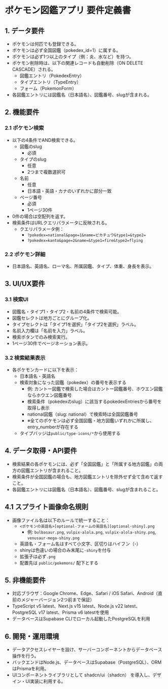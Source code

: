 # ポケモン図鑑アプリ 要件定義書

## 1. データ要件

- ポケモンは何匹でも登録できる。
- ポケモンは必ず全国図鑑（pokedex_id=1）に属する。
- ポケモンは必ず1つ以上のタイプ（例：炎、水など）を持つ。
- ポケモン削除時は、以下の関連レコードも自動削除（ON DELETE CASCADE）される。
  - 図鑑エントリ（PokedexEntry）
  - タイプエントリ（TypeEntry）
  - フォーム（PokemonForm）
- 各図鑑エントリには図鑑名（日本語名）、図鑑番号、slugが含まれる。

## 2. 機能要件

### 2.1 ポケモン検索

- 以下の4条件でAND検索できる。
  - 図鑑のslug
    - 必須
  - タイプのslug
    - 任意
    - 2つまで複数選択可
  - 名前
    - 任意
    - 日本語・英語・カナのいずれかに部分一致
  - ページ番号
    - 必須
    - 1ページ30件
- 0件の場合は空配列を返す。
- 検索条件はURLクエリパラメータに反映される。
  - クエリパラメータ例：
    - `?pokedex=national&page=1&name=ピカチュウ&type1=&type2=`
    - `?pokedex=kanto&page=2&name=&type1=fire&type2=flying`

### 2.2 ポケモン詳細

- 日本語名、英語名、ローマ名、所属図鑑、タイプ、体重、身長を表示。

## 3. UI/UX要件

### 3.1 検索UI

- 図鑑名・タイプ1・タイプ2・名前の4条件で検索可能。
- 図鑑セレクトは地方ごとにグループ化。
- タイプセレクトは「タイプ1を選択」「タイプ2を選択」ラベル。
- 名前入力欄は「名前を入力」ラベル。
- 検索ボタンでのみ検索実行。
- 1ページ30件でページネーション表示。

### 3.2 検索結果表示

- 各ポケモンカードに以下を表示：
  - 日本語名・英語名
  - 検索対象になった図鑑（pokedex）の番号を表示する
    - 例: カントー図鑑で検索した場合はカントー図鑑番号、ホウエン図鑑ならホウエン図鑑番号
    - 検索条件（pokedexのslug）に該当するpokedexEntriesから番号を取得し表示
    - national図鑑（slug: national）で検索時は全国図鑑番号
    - ※全てのポケモンは必ず全国図鑑・地方図鑑いずれかに所属し、entry_numberが存在する
  - タイプバッジは`public/type-icons/*`から使用する

## 4. データ取得・API要件

- 検索結果の各ポケモンには、必ず「全国図鑑」と「所属する地方図鑑」の両方の図鑑エントリが含まれること。
- 検索条件が全国図鑑の場合も、地方図鑑エントリを除外せず全て含めて返すこと。
- 各図鑑エントリには図鑑名（日本語名）、図鑑番号、slugが含まれること。


## 4.1 スプライト画像命名規則

- 画像ファイル名は以下のルールで統一すること：
  - `<ポケモンの英語名>[optional-フォームの英語名][optional-shiny].png`
    - 例: `bulbasaur.png`, `vulpix-alola.png`, `vulpix-alola-shiny.png`, `venusaur-mega-shiny.png`
  - 英語名・フォーム名はすべて小文字、区切りはハイフン（-）
  - shinyは色違いの場合のみ末尾に`-shiny`を付与
  - 拡張子は必ず`.png`
  - 配置先は `public/pokemons/` 配下とする

## 5. 非機能要件

- 対応ブラウザ：Google Chrome、Edge、Safari / iOS Safari、Android（直前のメジャーバージョン2つ前まで保証）
- TypeScript v5 latest、Next.js v15 latest、Node.js v22 latest、PostgreSQL v17 latest、Prisma v6 latestを使用
- データベースはSupabase CLIでローカル起動したPostgreSQLを利用

## 6. 開発・運用環境

- データアクセスレイヤーを設け、サーバーコンポーネントからデータベース操作を行う。
- バックエンドはNode.js、データベースはSupabase（PostgreSQL）、ORMはPrismaを利用。
- UIコンポーネントライブラリとして shadcn/ui（shadcn） を導入し、デザイン・UI実装に利用する。
